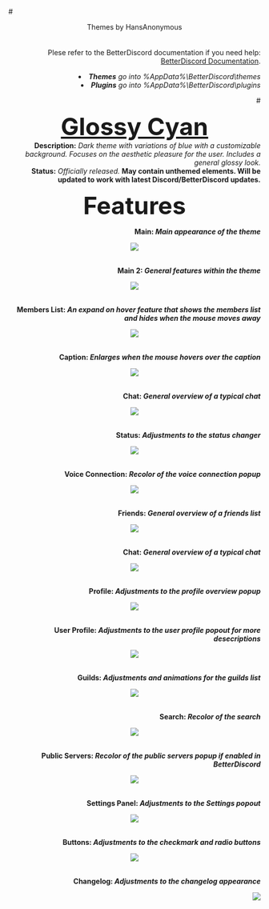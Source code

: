 #<DIV ALIGN=CENTER>Themes by HansAnonymous</div><br><div align=right><br>
Plese refer to the  BetterDiscord documentation if you need help: <a href="https://betterdocs.net/">BetterDiscord Documentation</a>.
<li><i><b>Themes</b> go into %AppData%\BetterDiscord\themes</i>
<li><i><b>Plugins</b> go into %AppData%\BetterDiscord\plugins</i>

#<font size="25"><b><DIV ALIGN=CENTER><a href="https://github.com/HansAnonymous/BD-Themes-and-Plugins/blob/master/Themes/GlossyCyan.H.theme.css">Glossy Cyan</a></div></b></font>
<b>Description:</b><i> Dark theme with variations of blue with a customizable background. Focuses on the aesthetic pleasure for the user.  Includes a general glossy look.</i><br>
<b>Status:</b> <i>Officially released.</i> <b>May contain unthemed elements.<b> Will be updated to work with latest Discord/BetterDiscord updates.<br>

<font size="21"><b><DIV ALIGN=CENTER>Features</div></b></font>

<b>Main:</b><i> Main appearance of the theme</i><br>
<DIV ALIGN=CENTER><img href="https://github.com/HansAnonymous/BD-Themes-and-Plugins/blob/master/Themes/GlossyCyan.H.theme.css" src="https://i.imgur.com/5axo305.png"></img></div><br>

<b>Main 2:</b><i> General features within the theme</i><br>
<DIV ALIGN=CENTER><img href="https://github.com/HansAnonymous/BD-Themes-and-Plugins/blob/master/Themes/GlossyCyan.H.theme.css" src="https://i.imgur.com/ubBLkEZ.png"></img></div><br>

<b>Members List:</b><i> An expand on hover feature that shows the members list and hides when the mouse moves away</i><br>
<DIV ALIGN=CENTER><img href="https://github.com/HansAnonymous/BD-Themes-and-Plugins/blob/master/Themes/GlossyCyan.H.theme.css" src="https://i.imgur.com/0Ogc84x.gif"></img></div><br>

<b>Caption:</b><i> Enlarges when the mouse hovers over the caption</i><br>
<DIV ALIGN=CENTER><img href="https://github.com/HansAnonymous/BD-Themes-and-Plugins/blob/master/Themes/GlossyCyan.H.theme.css" src="https://i.imgur.com/RXgaBlr.gif"></img></div><br>

<b>Chat:</b><i> General overview of a typical chat</i><br>
<DIV ALIGN=CENTER><img href="https://github.com/HansAnonymous/BD-Themes-and-Plugins/blob/master/Themes/GlossyCyan.H.theme.css" src="https://i.imgur.com/2udh6bu.png"></img></div><br>

<b>Status:</b><i> Adjustments to the status changer</i><br>
<DIV ALIGN=CENTER><img href="https://github.com/HansAnonymous/BD-Themes-and-Plugins/blob/master/Themes/GlossyCyan.H.theme.css" src="https://i.imgur.com/WYH7sTa.gif"></img></div><br>

<b>Voice Connection:</b><i> Recolor of the voice connection popup</i><br>
<DIV ALIGN=CENTER><img href="https://github.com/HansAnonymous/BD-Themes-and-Plugins/blob/master/Themes/GlossyCyan.H.theme.css" src="https://i.imgur.com/SKKbBPT.png"></img></div><br>

<b>Friends:</b><i> General overview of a friends list</i><br>
<DIV ALIGN=CENTER><img href="https://github.com/HansAnonymous/BD-Themes-and-Plugins/blob/master/Themes/GlossyCyan.H.theme.css" src="https://i.imgur.com/v9eaYNr.png"></img></div><br>

<b>Chat:</b><i> General overview of a typical chat</i><br>
<DIV ALIGN=CENTER><img href="https://github.com/HansAnonymous/BD-Themes-and-Plugins/blob/master/Themes/GlossyCyan.H.theme.css" src="https://i.imgur.com/2udh6bu.png"></img></div><br>

<b>Profile:</b><i> Adjustments to the profile overview popup</i><br>
<DIV ALIGN=CENTER><img href="https://github.com/HansAnonymous/BD-Themes-and-Plugins/blob/master/Themes/GlossyCyan.H.theme.css" src="https://i.imgur.com/6k554Wn.png"></img></div><br>

<b>User Profile:</b><i> Adjustments to the user profile popout for more desecriptions</i><br>
<DIV ALIGN=CENTER><img href="https://github.com/HansAnonymous/BD-Themes-and-Plugins/blob/master/Themes/GlossyCyan.H.theme.css" src="https://i.imgur.com/21MoWD7.png"></img></div><br>

<b>Guilds:</b><i> Adjustments and animations for the guilds list</i><br>
<DIV ALIGN=CENTER><img href="https://github.com/HansAnonymous/BD-Themes-and-Plugins/blob/master/Themes/GlossyCyan.H.theme.css" src="https://i.imgur.com/l0nd0Fr.gif"></img></div><br>

<b>Search:</b><i> Recolor of the search</i><br>
<DIV ALIGN=CENTER><img href="https://github.com/HansAnonymous/BD-Themes-and-Plugins/blob/master/Themes/GlossyCyan.H.theme.css" src="https://i.imgur.com/fl7Ndrp.png"></img></div><br>

<b>Public Servers:</b><i> Recolor of the public servers popup if enabled in BetterDiscord</i><br>
<DIV ALIGN=CENTER><img href="https://github.com/HansAnonymous/BD-Themes-and-Plugins/blob/master/Themes/GlossyCyan.H.theme.css" src="https://i.imgur.com/BdtclQP.png"></img></div><br>

<b>Settings Panel:</b><i> Adjustments to the Settings popout</i><br>
<DIV ALIGN=CENTER><img href="https://github.com/HansAnonymous/BD-Themes-and-Plugins/blob/master/Themes/GlossyCyan.H.theme.css" src="https://i.imgur.com/dnqxUtO.png"></img></div><br>

<b>Buttons:</b><i> Adjustments to the checkmark and radio buttons</i><br>
<DIV ALIGN=CENTER><img href="https://github.com/HansAnonymous/BD-Themes-and-Plugins/blob/master/Themes/GlossyCyan.H.theme.css" src="https://i.imgur.com/YZBCzlH.png"></img></div><br>

<b>Changelog:</b><i> Adjustments to the changelog appearance</i><br>
<div><img href="https://github.com/HansAnonymous/BD-Themes-and-Plugins/blob/master/Themes/GlossyCyan.H.theme.css" src="https://i.imgur.com/0VmlcNz.png"></img></div><br>
